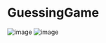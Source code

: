 # GuessingGame
![image](https://github.com/Siggy28/GuessingGame/assets/116528510/dcc32f1f-5ecf-4152-b8df-fdf21a081efc)
![image](https://github.com/Siggy28/GuessingGame/assets/116528510/306c414f-890d-4ace-b03a-9a735a0b0175)
